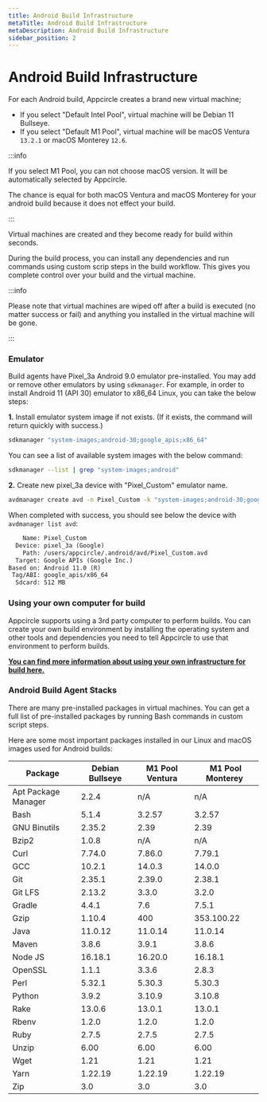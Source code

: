 ```yaml
---
title: Android Build Infrastructure
metaTitle: Android Build Infrastructure
metaDescription: Android Build Infrastructure
sidebar_position: 2
---
```


# Android Build Infrastructure

For each Android build, Appcircle creates a brand new virtual machine;

- If you select "Default Intel Pool", virtual machine will be Debian 11 Bullseye.
- If you select "Default M1 Pool", virtual machine will be macOS Ventura `13.2.1` or macOS Monterey `12.6`.

:::info

If you select M1 Pool, you can not choose macOS version. It will be automatically selected by Appcircle.

The chance is equal for both macOS Ventura and macOS Monterey for your android build because it does not effect your build.

:::

Virtual machines are created and they become ready for build within seconds.

During the build process, you can install any dependencies and run commands using custom scrip steps in the build workflow. This gives you complete control over your build and the virtual machine.

:::info

Please note that virtual machines are wiped off after a build is executed (no matter success or fail) and anything you installed in the virtual machine will be gone.

:::

### Emulator

Build agents have Pixel_3a Android 9.0 emulator pre-installed. You may add or remove other emulators by using `sdkmanager`.
For example, in order to install Android 11 (API 30) emulator to x86_64 Linux, you can take the below steps:

**1.** Install emulator system image if not exists. (If it exists, the command will return quickly with success.)

```bash
sdkmanager "system-images;android-30;google_apis;x86_64"
```

You can see a list of available system images with the below command:

```bash
sdkmanager --list | grep "system-images;android"
```

**2.** Create new pixel_3a device with "Pixel_Custom" emulator name.

```bash
avdmanager create avd -n Pixel_Custom -k "system-images;android-30;google_apis;x86_64" -c 512M -d pixel_3a
```

When completed with success, you should see below the device with `avdmanager list avd`:

```txt
    Name: Pixel_Custom
  Device: pixel_3a (Google)
    Path: /users/appcircle/.android/avd/Pixel_Custom.avd
  Target: Google APIs (Google Inc.)
Based on: Android 11.0 (R)
 Tag/ABI: google_apis/x86_64
  Sdcard: 512 MB
```

### Using your own computer for build

Appcircle supports using a 3rd party computer to perform builds. You can create your own build environment by installing the operating system and other tools and dependencies you need to tell Appcircle to use that environment to perform builds.

[**You can find more information about using your own infrastructure for build here.**](../self-hosted-appcircle/self-hosted-runner/overview.md)

### Android Build Agent Stacks

There are many pre-installed packages in virtual machines. You can get a full list of pre-installed packages by running Bash commands in custom script steps.

Here are some most important packages installed in our Linux and macOS images used for Android builds:

| Package             | Debian Bullseye | M1 Pool Ventura  | M1 Pool Monterey |
| ------------------- | --------------- | ---------------- |  --------------- |
| Apt Package Manager | 2.2.4           | n/A              |  n/A             |
| Bash                | 5.1.4           | 3.2.57           |  3.2.57          |
| GNU Binutils        | 2.35.2          | 2.39             |  2.39            |
| Bzip2               | 1.0.8           | n/A              |  n/A             |
| Curl                | 7.74.0          | 7.86.0           |  7.79.1          |
| GCC                 | 10.2.1          | 14.0.3           |  14.0.0          |
| Git                 | 2.35.1          | 2.39.0           |  2.38.1          |
| Git LFS             | 2.13.2          | 3.3.0            |  3.2.0           |
| Gradle              | 4.4.1           | 7.6              |  7.5.1           |
| Gzip                | 1.10.4          | 400              |  353.100.22      |
| Java                | 11.0.12         | 11.0.14          |  11.0.14         |
| Maven               | 3.8.6           | 3.9.1            |  3.8.6           |
| Node JS             | 16.18.1         | 16.20.0          |  16.18.1         |
| OpenSSL             | 1.1.1           | 3.3.6            |  2.8.3           |
| Perl                | 5.32.1          | 5.30.3           |  5.30.3          |
| Python              | 3.9.2           | 3.10.9           |  3.10.8          |
| Rake                | 13.0.6          | 13.0.1           |  13.0.1          |
| Rbenv               | 1.2.0           | 1.2.0            |  1.2.0           |
| Ruby                | 2.7.5           | 2.7.5            |  2.7.5           |
| Unzip               | 6.00            | 6.00             |  6.00            |
| Wget                | 1.21            | 1.21             |  1.21            |
| Yarn                | 1.22.19         | 1.22.19          |  1.22.19         |
| Zip                 | 3.0             | 3.0              |  3.0             |
